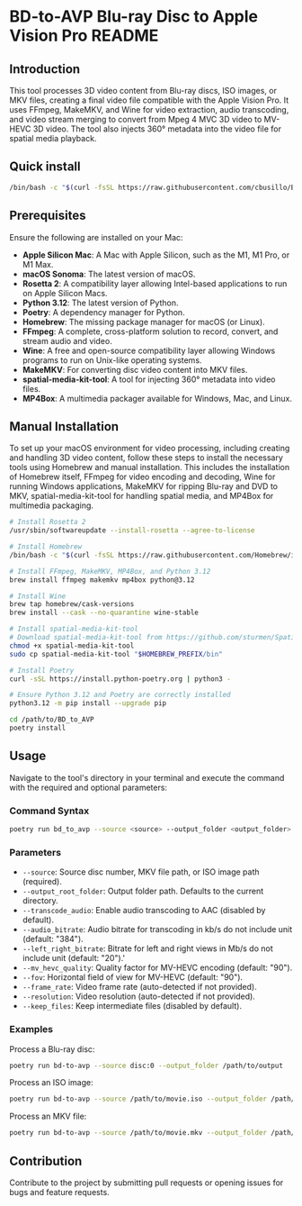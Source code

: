 # BD-to-AVP Blu-ray Disc to Apple Vision Pro README

## Introduction

This tool processes 3D video content from Blu-ray discs, ISO images, or MKV files, creating a final video file compatible with
the Apple Vision Pro. It uses FFmpeg, MakeMKV, and Wine for video extraction, audio transcoding, and video stream merging to convert from Mpeg 4 MVC 3D video to MV-HEVC 3D video. The tool also injects 360° metadata into the video file for spatial media playback.

## Quick install

```bash
/bin/bash -c "$(curl -fsSL https://raw.githubusercontent.com/cbusillo/BD_to_AVP/master/installer.sh)"
```

## Prerequisites

Ensure the following are installed on your Mac:

- **Apple Silicon Mac**: A Mac with Apple Silicon, such as the M1, M1 Pro, or M1 Max.
- **macOS Sonoma**: The latest version of macOS.
- **Rosetta 2**: A compatibility layer allowing Intel-based applications to run on Apple Silicon Macs.
- **Python 3.12**: The latest version of Python.
- **Poetry**: A dependency manager for Python.
- **Homebrew**: The missing package manager for macOS (or Linux).
- **FFmpeg**: A complete, cross-platform solution to record, convert, and stream audio and video.
- **Wine**: A free and open-source compatibility layer allowing Windows programs to run on Unix-like operating systems.
- **MakeMKV**: For converting disc video content into MKV files.
- **spatial-media-kit-tool**: A tool for injecting 360° metadata into video files.
- **MP4Box**: A multimedia packager available for Windows, Mac, and Linux.

## Manual Installation

To set up your macOS environment for video processing, including creating and handling 3D video content, follow these steps to install the necessary tools using Homebrew and manual installation. This includes the installation of Homebrew itself, FFmpeg for video encoding and decoding, Wine for running Windows applications, MakeMKV for ripping Blu-ray and DVD to MKV, spatial-media-kit-tool for handling spatial media, and MP4Box for multimedia packaging.

```bash
# Install Rosetta 2
/usr/sbin/softwareupdate --install-rosetta --agree-to-license

# Install Homebrew
/bin/bash -c "$(curl -fsSL https://raw.githubusercontent.com/Homebrew/install/HEAD/install.sh)"

# Install FFmpeg, MakeMKV, MP4Box, and Python 3.12
brew install ffmpeg makemkv mp4box python@3.12

# Install Wine
brew tap homebrew/cask-versions
brew install --cask --no-quarantine wine-stable

# Install spatial-media-kit-tool
# Download spatial-media-kit-tool from https://github.com/sturmen/SpatialMediaKit/releases
chmod +x spatial-media-kit-tool
sudo cp spatial-media-kit-tool "$HOMEBREW_PREFIX/bin"

# Install Poetry
curl -sSL https://install.python-poetry.org | python3 -

# Ensure Python 3.12 and Poetry are correctly installed
python3.12 -m pip install --upgrade pip

cd /path/to/BD_to_AVP
poetry install
```

## Usage

Navigate to the tool's directory in your terminal and execute the command with the required and optional parameters:

### Command Syntax

```bash
poetry run bd_to_avp --source <source> --output_folder <output_folder> [--keep_intermediate] [--transcode_audio] [--audio_bitrate <audio_bitrate>] [--mv_hevc_quality <mv_hevc_quality>] [--fov <fov>] [--frame_rate <frame_rate>] [--resolution <resolution>]
```

### Parameters

- `--source`: Source disc number, MKV file path, or ISO image path (required).
- `--output_root_folder`: Output folder path. Defaults to the current directory.
- `--transcode_audio`: Enable audio transcoding to AAC (disabled by default).
- `--audio_bitrate`: Audio bitrate for transcoding in kb/s do not include unit (default: "384").
- `--left_right_bitrate`: Bitrate for left and right views in Mb/s do not include unit (default: "20").'
- `--mv_hevc_quality`: Quality factor for MV-HEVC encoding (default: "90").
- `--fov`: Horizontal field of view for MV-HEVC (default: "90").
- `--frame_rate`: Video frame rate (auto-detected if not provided).
- `--resolution`: Video resolution (auto-detected if not provided).
- `--keep_files`: Keep intermediate files (disabled by default).

### Examples

Process a Blu-ray disc:

```bash
poetry run bd-to-avp --source disc:0 --output_folder /path/to/output
```

Process an ISO image:

```bash
poetry run bd-to-avp --source /path/to/movie.iso --output_folder /path/to/output
```

Process an MKV file:

```bash
poetry run bd-to-avp --source /path/to/movie.mkv --output_folder /path/to/output --transcode_audio
```

## Contribution

Contribute to the project by submitting pull requests or opening issues for bugs and feature requests.
